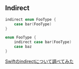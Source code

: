 ## Indirect

```swift
indirect enum FooType {
    case bar(FooType)
}
```

```swift
enum FooType {
    indirect case bar(FooType)
    case baz
}
```

[Swiftのindirectについて調べてみた](https://qiita.com/S_Shimotori/items/25230860d78941612d10indirect)
